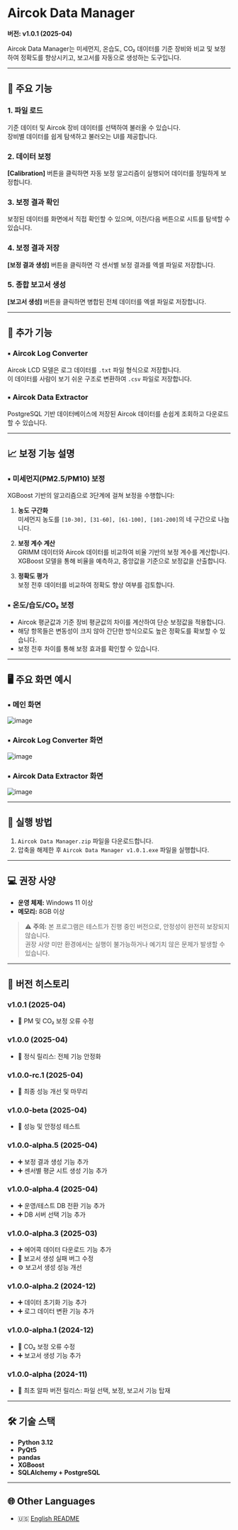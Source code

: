 # Aircok Data Manager  
**버전: v1.0.1 (2025-04)**

Aircok Data Manager는 미세먼지, 온습도, CO₂ 데이터를 기준 장비와 비교 및 보정하여 정확도를 향상시키고, 보고서를 자동으로 생성하는 도구입니다.

---

## 🧩 주요 기능

### 1. 파일 로드
기준 데이터 및 Aircok 장비 데이터를 선택하여 불러올 수 있습니다.  
장비별 데이터를 쉽게 탐색하고 불러오는 UI를 제공합니다.

### 2. 데이터 보정
**[Calibration]** 버튼을 클릭하면 자동 보정 알고리즘이 실행되어 데이터를 정밀하게 보정합니다.

### 3. 보정 결과 확인
보정된 데이터를 화면에서 직접 확인할 수 있으며, 이전/다음 버튼으로 시트를 탐색할 수 있습니다.

### 4. 보정 결과 저장
**[보정 결과 생성]** 버튼을 클릭하면 각 센서별 보정 결과를 엑셀 파일로 저장합니다.

### 5. 종합 보고서 생성
**[보고서 생성]** 버튼을 클릭하면 병합된 전체 데이터를 엑셀 파일로 저장합니다.

---

## 🔧 추가 기능

### ▪ Aircok Log Converter
Aircok LCD 모델은 로그 데이터를 `.txt` 파일 형식으로 저장합니다.  
이 데이터를 사람이 보기 쉬운 구조로 변환하여 `.csv` 파일로 저장합니다.

### ▪ Aircok Data Extractor
PostgreSQL 기반 데이터베이스에 저장된 Aircok 데이터를 손쉽게 조회하고 다운로드할 수 있습니다.

---

## 📈 보정 기능 설명

### ▪ 미세먼지(PM2.5/PM10) 보정
XGBoost 기반의 알고리즘으로 3단계에 걸쳐 보정을 수행합니다:

1. **농도 구간화**  
   미세먼지 농도를 `[10-30], [31-60], [61-100], [101-200]`의 네 구간으로 나눕니다.

2. **보정 계수 계산**  
   GRIMM 데이터와 Aircok 데이터를 비교하여 비율 기반의 보정 계수를 계산합니다.  
   XGBoost 모델을 통해 비율을 예측하고, 중앙값을 기준으로 보정값을 산출합니다.

3. **정확도 평가**  
   보정 전후 데이터를 비교하여 정확도 향상 여부를 검토합니다.

### ▪ 온도/습도/CO₂ 보정
- Aircok 평균값과 기준 장비 평균값의 차이를 계산하여 단순 보정값을 적용합니다.  
- 해당 항목들은 변동성이 크지 않아 간단한 방식으로도 높은 정확도를 확보할 수 있습니다.  
- 보정 전후 차이를 통해 보정 효과를 확인할 수 있습니다.

---

## 🖥️ 주요 화면 예시

### ▪ 메인 화면  
![image](https://github.com/user-attachments/assets/5a5bf2dd-024c-4784-8bc7-1405696ee52d)

### ▪ Aircok Log Converter 화면  
![image](https://github.com/user-attachments/assets/8fc250bf-309c-42f2-a916-169620c75000)

### ▪ Aircok Data Extractor 화면  
![image](https://github.com/user-attachments/assets/675aaa13-0c09-40d0-9d79-c679a3e02e67)

---

## 🚀 실행 방법

1. `Aircok Data Manager.zip` 파일을 다운로드합니다.  
2. 압축을 해제한 후 `Aircok Data Manager v1.0.1.exe` 파일을 실행합니다.

---

## 💻 권장 사양

- **운영 체제:** Windows 11 이상  
- **메모리:** 8GB 이상

> ⚠️ **주의:** 본 프로그램은 테스트가 진행 중인 버전으로, 안정성이 완전히 보장되지 않습니다.  
> 권장 사양 미만 환경에서는 실행이 불가능하거나 예기치 않은 문제가 발생할 수 있습니다.

---

## 🧪 버전 히스토리

### v1.0.1 (2025-04)
- 🐞 PM 및 CO₂ 보정 오류 수정

### v1.0.0 (2025-04)
- 🎉 정식 릴리스: 전체 기능 안정화

### v1.0.0-rc.1 (2025-04)
- 🔧 최종 성능 개선 및 마무리

### v1.0.0-beta (2025-04)
- 🧪 성능 및 안정성 테스트

### v1.0.0-alpha.5 (2025-04)
- ➕ 보정 결과 생성 기능 추가  
- ➕ 센서별 평균 시트 생성 기능 추가

### v1.0.0-alpha.4 (2025-04)
- ➕ 운영/테스트 DB 전환 기능 추가  
- ➕ DB 서버 선택 기능 추가

### v1.0.0-alpha.3 (2025-03)
- ➕ 에어콕 데이터 다운로드 기능 추가  
- 🐞 보고서 생성 실패 버그 수정  
- ⚙ 보고서 생성 성능 개선

### v1.0.0-alpha.2 (2024-12)
- ➕ 데이터 초기화 기능 추가  
- ➕ 로그 데이터 변환 기능 추가

### v1.0.0-alpha.1 (2024-12)
- 🐞 CO₂ 보정 오류 수정  
- ➕ 보고서 생성 기능 추가

### v1.0.0-alpha (2024-11)
- 🚀 최초 알파 버전 릴리스: 파일 선택, 보정, 보고서 기능 탑재

---

## 🛠 기술 스택
- **Python 3.12**
- **PyQt5**
- **pandas**
- **XGBoost**
- **SQLAlchemy + PostgreSQL**

---

## 🌐 Other Languages

- 🇺🇸 [English README](README.en.md)
